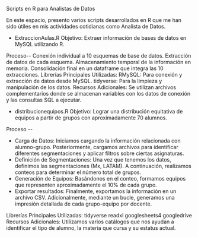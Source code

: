 Scripts en R para Analistas de Datos


En este espacio, presento varios scripts desarrollados en R que me han sido útiles en mis actividades cotidianas como Analista de Datos.

* ExtraccionAulas.R
Objetivo: Extraer información de bases de datos en MySQL utilizando R.

Proceso--
Conexión individual a 10 esquemas de base de datos.
Extracción de datos de cada esquema.
Almacenamiento temporal de la información en memoria.
Consolidación final en un dataframe que integra las 10 extracciones.
Librerías Principales Utilizadas:
RMySQL: Para conexión y extracción de datos desde MySQL.
tidyverse: Para la limpieza y manipulación de los datos.
Recursos Adicionales:
Se utilizan archivos complementarios donde se almacenan variables con los datos de conexión y las consultas SQL a ejecutar.

* distribucionequipos.R
Objetivo: Lograr una distribución equitativa de equipos a partir de grupos con aproximadamente 70 alumnos.

Proceso -- 
* Carga de Datos: Iniciamos cargando la información relacionada con alumno-grupo. Posteriormente, cargamos archivos para identificar diferentes segmentaciones y aplicar 
   filtros sobre ciertas asignaturas.
*  Definición de Segmentaciones: Una vez que tenemos los datos, definimos las segmentaciones (Mx, LATAM). A continuación, realizamos conteos para determinar el número total 
   de grupos.
*  Generación de Equipos: Basándonos en el conteo, formamos equipos que representen aproximadamente el 10% de cada grupo.
*  Exportar resultados: Finalmente, exportamos la información en un archivo CSV. Adicionalmente, mediante un bucle, generamos una impresión detallada de cada grupo-equipo      por docente.

Librerías Principales Utilizadas:
tidyverse
readxl
googlesheets4
googledrive
Recursos Adicionales:
Utilizamos varios catálogos que nos ayudan a identificar el tipo de alumno, la materia que cursa y su estatus actual.

